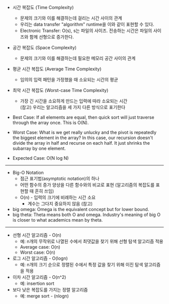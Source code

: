 - 시간 복잡도 (Time Complexity)
	- 문제의 크기와 이를 해결하는데 걸리는 시간 사이의 관계
	- 우리는 data transfer "algorithm" runtime을 이와 같이 표현할 수 있다. 
	- Electronic Transfer: O(s), s는 파일의 사이즈. 전송하는 시간은 파일의 사이즈와 함께 선형으로 증가한다.  
- 공간 복잡도 (Space Complexity)
	- 문제의 크기와 이를 해결하는데 필요한 메모리 공간 사이의 관계 

- 평균 시간 복잡도 (Average Time Complexity)
	- 임의의 입력 패턴을 가정했을 때 소요되는 시간의 평균
- 최악 시간 복잡도 (Worst-case Time Complexity)
	- 가장 긴 시간을 소요하게 만드는 입력에 따라 소요되는 시간  
(참고)
우리는 알고리즘을 세 가지 다른 방식으로 표기한다
- Best Case: If all elements are equal, then quick sort will just traverse through the array once. This is O(N).
- Worst Case: What is we get really unlucky and the pivot is repeatedly the biggest element in the array? In this case, our recursion doesn't divide the array in half and recurse on each half. It just shrinks the subarray by one element.
- Expected Case: O(N log N)
-------------
- Big-O Notation
	- 점근 표기법(asymptotic notation)의 하나
	- 어떤 함수의 증가 양상을 다른 함수와의 비교로 표현 (알고리즘의 복잡도를 표현할 때 흔히 쓰임)
	- O(n) - 입력의 크기에 비례하는 시간 소요
		- 계수는 그다지 중요하지 않음
(참고)
- big omega: Omega is the equivalent concept but for lower bound. 
- big theta: Theta means both O and omega. 
Industry's meaning of big O is closer to what academics mean by theta. 

-----------
- 선형 시간 알고리즘 - O(n)
	- 예: n개의 무작위로 나열된 수에서 최댓값을 찾기 위해 선형 탐색 알고리즘 적용
	- Average case: O(n)
	- Worst case: O(n)
- 로그 시간 알고리즘 - O(logn)
	- 예: n개의 크기 순으로 정렬된 수에서 특정 값을 찾기 위해 이진 탐색 알고리즘을 적용
- 이차 시간 알고리즘 - O(n^2)
	- 예: insertion sort
- 보다 낮은 복잡도를 가지는 정렬 알고리즘
	- 예: merge sort - (nlogn)
